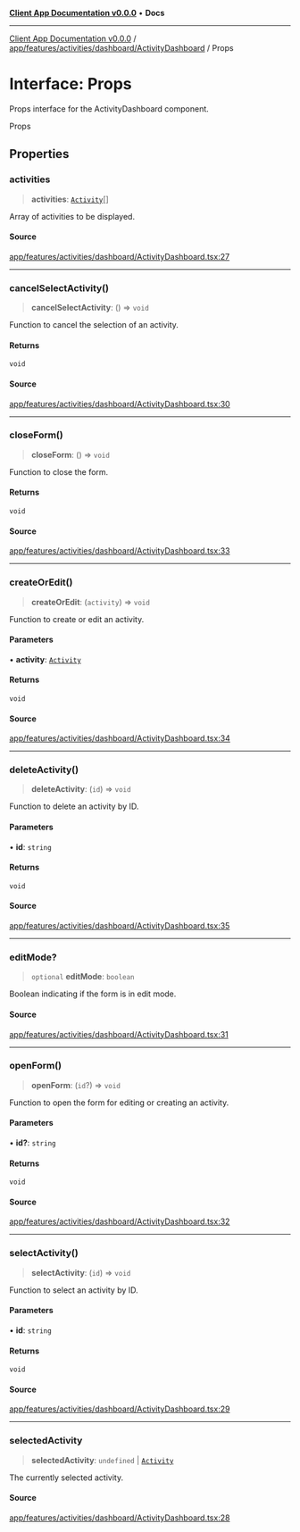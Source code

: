 [**Client App Documentation v0.0.0**](../../../../../../README.md) • **Docs**

***

[Client App Documentation v0.0.0](../../../../../../README.md) / [app/features/activities/dashboard/ActivityDashboard](../README.md) / Props

# Interface: Props

Props interface for the ActivityDashboard component.

 Props

## Properties

### activities

> **activities**: [`Activity`](../../../../../models/activity/interfaces/Activity.md)[]

Array of activities to be displayed.

#### Source

[app/features/activities/dashboard/ActivityDashboard.tsx:27](https://github.com/jimmykurian/Reactivities/blob/f260f6ff0faf6b2149127afa0fc1621dce7138ca/client-app/src/app/features/activities/dashboard/ActivityDashboard.tsx#L27)

***

### cancelSelectActivity()

> **cancelSelectActivity**: () => `void`

Function to cancel the selection of an activity.

#### Returns

`void`

#### Source

[app/features/activities/dashboard/ActivityDashboard.tsx:30](https://github.com/jimmykurian/Reactivities/blob/f260f6ff0faf6b2149127afa0fc1621dce7138ca/client-app/src/app/features/activities/dashboard/ActivityDashboard.tsx#L30)

***

### closeForm()

> **closeForm**: () => `void`

Function to close the form.

#### Returns

`void`

#### Source

[app/features/activities/dashboard/ActivityDashboard.tsx:33](https://github.com/jimmykurian/Reactivities/blob/f260f6ff0faf6b2149127afa0fc1621dce7138ca/client-app/src/app/features/activities/dashboard/ActivityDashboard.tsx#L33)

***

### createOrEdit()

> **createOrEdit**: (`activity`) => `void`

Function to create or edit an activity.

#### Parameters

• **activity**: [`Activity`](../../../../../models/activity/interfaces/Activity.md)

#### Returns

`void`

#### Source

[app/features/activities/dashboard/ActivityDashboard.tsx:34](https://github.com/jimmykurian/Reactivities/blob/f260f6ff0faf6b2149127afa0fc1621dce7138ca/client-app/src/app/features/activities/dashboard/ActivityDashboard.tsx#L34)

***

### deleteActivity()

> **deleteActivity**: (`id`) => `void`

Function to delete an activity by ID.

#### Parameters

• **id**: `string`

#### Returns

`void`

#### Source

[app/features/activities/dashboard/ActivityDashboard.tsx:35](https://github.com/jimmykurian/Reactivities/blob/f260f6ff0faf6b2149127afa0fc1621dce7138ca/client-app/src/app/features/activities/dashboard/ActivityDashboard.tsx#L35)

***

### editMode?

> `optional` **editMode**: `boolean`

Boolean indicating if the form is in edit mode.

#### Source

[app/features/activities/dashboard/ActivityDashboard.tsx:31](https://github.com/jimmykurian/Reactivities/blob/f260f6ff0faf6b2149127afa0fc1621dce7138ca/client-app/src/app/features/activities/dashboard/ActivityDashboard.tsx#L31)

***

### openForm()

> **openForm**: (`id`?) => `void`

Function to open the form for editing or creating an activity.

#### Parameters

• **id?**: `string`

#### Returns

`void`

#### Source

[app/features/activities/dashboard/ActivityDashboard.tsx:32](https://github.com/jimmykurian/Reactivities/blob/f260f6ff0faf6b2149127afa0fc1621dce7138ca/client-app/src/app/features/activities/dashboard/ActivityDashboard.tsx#L32)

***

### selectActivity()

> **selectActivity**: (`id`) => `void`

Function to select an activity by ID.

#### Parameters

• **id**: `string`

#### Returns

`void`

#### Source

[app/features/activities/dashboard/ActivityDashboard.tsx:29](https://github.com/jimmykurian/Reactivities/blob/f260f6ff0faf6b2149127afa0fc1621dce7138ca/client-app/src/app/features/activities/dashboard/ActivityDashboard.tsx#L29)

***

### selectedActivity

> **selectedActivity**: `undefined` \| [`Activity`](../../../../../models/activity/interfaces/Activity.md)

The currently selected activity.

#### Source

[app/features/activities/dashboard/ActivityDashboard.tsx:28](https://github.com/jimmykurian/Reactivities/blob/f260f6ff0faf6b2149127afa0fc1621dce7138ca/client-app/src/app/features/activities/dashboard/ActivityDashboard.tsx#L28)
